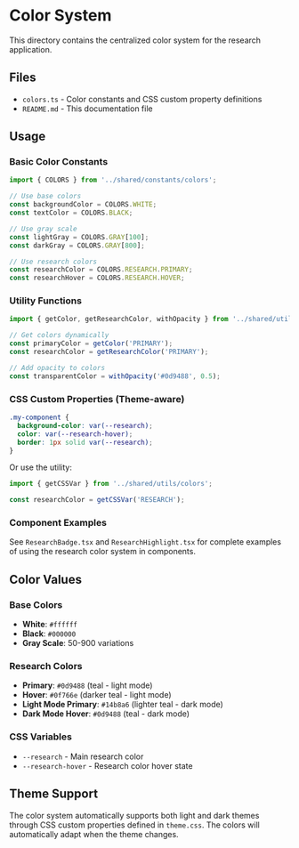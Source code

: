 # Color System

This directory contains the centralized color system for the research application.

## Files

- `colors.ts` - Color constants and CSS custom property definitions
- `README.md` - This documentation file

## Usage

### Basic Color Constants

```typescript
import { COLORS } from '../shared/constants/colors';

// Use base colors
const backgroundColor = COLORS.WHITE;
const textColor = COLORS.BLACK;

// Use gray scale
const lightGray = COLORS.GRAY[100];
const darkGray = COLORS.GRAY[800];

// Use research colors
const researchColor = COLORS.RESEARCH.PRIMARY;
const researchHover = COLORS.RESEARCH.HOVER;
```

### Utility Functions

```typescript
import { getColor, getResearchColor, withOpacity } from '../shared/utils/colors';

// Get colors dynamically
const primaryColor = getColor('PRIMARY');
const researchColor = getResearchColor('PRIMARY');

// Add opacity to colors
const transparentColor = withOpacity('#0d9488', 0.5);
```

### CSS Custom Properties (Theme-aware)

```css
.my-component {
  background-color: var(--research);
  color: var(--research-hover);
  border: 1px solid var(--research);
}
```

Or use the utility:

```typescript
import { getCSSVar } from '../shared/utils/colors';

const researchColor = getCSSVar('RESEARCH');
```

### Component Examples

See `ResearchBadge.tsx` and `ResearchHighlight.tsx` for complete examples of using the research color system in components.

## Color Values

### Base Colors
- **White**: `#ffffff`
- **Black**: `#000000`
- **Gray Scale**: 50-900 variations

### Research Colors
- **Primary**: `#0d9488` (teal - light mode)
- **Hover**: `#0f766e` (darker teal - light mode)
- **Light Mode Primary**: `#14b8a6` (lighter teal - dark mode)
- **Dark Mode Hover**: `#0d9488` (teal - dark mode)

### CSS Variables
- `--research` - Main research color
- `--research-hover` - Research color hover state

## Theme Support

The color system automatically supports both light and dark themes through CSS custom properties defined in `theme.css`. The colors will automatically adapt when the theme changes.
